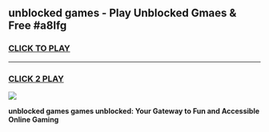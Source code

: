 
## unblocked games - Play Unblocked Gmaes & Free #a8lfg
<h3>
<a href="https://news.freeplayer.one?title=unblocked_games&ref=26F">CLICK TO PLAY</a></h3>
<hr>

<h3>
<a href="https://news.freeplayer.one?title=unblocked_games&ref=26F">CLICK 2 PLAY</a>
  
</h3>

<a href="https://news.freeplayer.one?title=unblocked_games&ref=26F/"><img src="https://clearcache.store/games.png"></a>


**unblocked games games unblocked: Your Gateway to Fun and Accessible Online Gaming**
